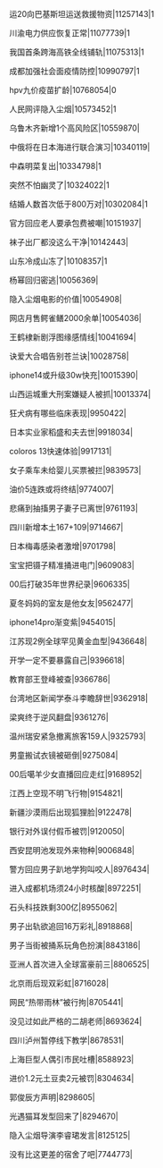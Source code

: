 运20向巴基斯坦运送救援物资|11257143|1

川渝电力供应恢复正常|11077739|1

我国首条跨海高铁全线铺轨|11075313|1

成都加强社会面疫情防控|10990797|1

hpv九价疫苗扩龄|10768054|0

人民网评隐入尘烟|10573452|1

乌鲁木齐新增1个高风险区|10559870|

中俄将在日本海进行联合演习|10340119|

中森明菜复出|10334798|1

突然不怕幽灵了|10324022|1

结婚人数首次低于800万对|10302084|1

官方回应老人要承包费被嘲|10151937|

袜子出厂都没这么干净|10142443|

山东冷成山冻了|10108357|1

杨幂回归密逃|10056369|

隐入尘烟电影的价值|10054908|

网店月售鳄雀鳝2000余单|10054036|

王鹤棣新剧浮图缘感情线|10041694|

诀爱大合唱告别苍兰诀|10028758|

iphone14或升级30w快充|10015390|

山西运城重大刑案嫌疑人被抓|10013374|

狂犬病有哪些临床表现|9950422|

日本实业家稻盛和夫去世|9918034|

coloros 13快速体验|9917131|

女子乘车未给婴儿买票被拦|9839573|

油价5连跌或将终结|9774007|

悲痛到抽搐男子妻子已离世|9761193|

四川新增本土167+109|9714667|

日本梅毒感染者激增|9701798|

宝宝把镊子精准捅进电门|9609083|

00后打破35年世界纪录|9606335|

夏冬妈妈的室友是他女友|9562477|

iphone14pro渐变紫|9454015|

江苏现2例全球罕见黄金血型|9436648|

开学一定不要暴露自己|9396618|

教育部王登峰被查|9366786|

台湾地区新闻学泰斗李瞻辞世|9362918|

梁爽终于逆风翻盘|9361276|

温州瑞安紧急撤离旅客159人|9325793|

男童搬试衣镜被砸倒|9275084|

00后噶羊少女直播回应走红|9168952|

江西上空现不明飞行物|9154821|

新疆沙漠雨后出现狐狸脸|9122478|

银行对外误付假币被罚|9120050|

西安昆明池发现外来物种|9006848|

警方回应男子趴地学狗叫咬人|8976434|

进入成都机场须24小时核酸|8972251|

石头科技跌剩300亿|8955062|

男子出轨欲追回16万彩礼|8918868|

男子当街被捅系玩角色扮演|8843186|

亚洲人首次进入全球富豪前三|8806525|

北京雨后现双彩虹|8716028|

网民“热带雨林”被行拘|8705441|

没见过如此严格的二胡老师|8693624|

四川泸州暂停线下教学|8678531|

上海巨型人偶引市民吐槽|8588923|

进价1.2元土豆卖2元被罚|8304634|

郭俊辰方声明|8298605|

光遇猫耳发型回来了|8294670|

隐入尘烟导演李睿珺发言|8125125|

没有比这更差的宿舍了吧|7744773|

